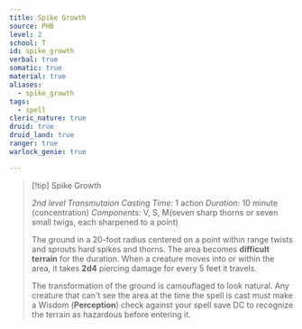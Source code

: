 ```yaml
---
title: Spike Growth
source: PHB
level: 2
school: T
id: spike_growth
verbal: true
somatic: true
material: true
aliases:
  - spike_growth
tags:
  - spell
cleric_nature: true
druid: true
druid_land: true
ranger: true
warlock_genie: true

---
```

>[!tip] Spike Growth
>
> *2nd level Transmutaion*
> *Casting Time:* 1 action
> *Duration:* 10 minute (concentration)
> *Components:* V, S, M(seven sharp thorns or seven small twigs, each sharpened to a point)
>
>The ground in a 20-foot radius centered on a point within range twists and sprouts hard spikes and thorns. The area becomes **difficult terrain** for the duration. When a creature moves into or within the area, it takes **2d4** piercing damage for every 5 feet it travels.
>
>The transformation of the ground is camouflaged to look natural. Any creature that can't see the area at the time the spell is cast must make a Wisdom (**Perception**) check against your spell save DC to recognize the terrain as hazardous before entering it.
>

